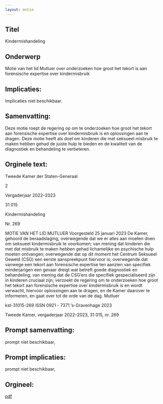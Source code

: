 ```yaml
---
layout: motie
---
```

## Titel
Kindermishandeling
## Onderwerp
Motie van het lid Mutluer over onderzoeken hoe groot het tekort is aan forensische expertise over kindermisbruik 
## Implicaties:
Implicaties niet beschikbaar.
## Samenvatting:

Deze motie roept de regering op om te onderzoeken hoe groot het tekort aan forensische expertise over kindermisbruik is en oplossingen aan te dragen. Deze motie heeft als doel om kinderen die met seksueel misbruik te maken hebben gehad de juiste hulp te bieden en de kwaliteit van de diagnostiek en behandeling te verbeteren.
## Orginele text:


Tweede Kamer der Staten-Generaal

2

Vergaderjaar 2022–2023

31 015

Kindermishandeling

Nr. 269

MOTIE VAN HET LID MUTLUER
Voorgesteld 25 januari 2023
De Kamer,
gehoord de beraadslaging,
overwegende dat we er alles aan moeten doen om seksueel kindermisbruik te voorkomen;
van mening dat kinderen die met dat misbruik te maken hebben gehad
lichamelijke en psychische hulp moeten ontvangen;
overwegende dat op dit moment het Centrum Seksueel Geweld (CSG) een
eerste aanspreekpunt hiervoor is;
overwegende dat vanwege een tekort aan forensische expertise ten
aanzien van specifiek minderjarigen een gevaar dreigt wat betreft goede
diagnostiek en behandeling;
van mening dat de CSG’ers die specifiek gespecialiseerd zijn in kinderen
cruciaal zijn;
verzoekt de regering om te onderzoeken hoe groot het tekort aan
forensische expertise over kindermisbruik is en wordt verwacht, hiervoor
oplossingen aan te dragen, en de Kamer daarover te informeren,
en gaat over tot de orde van de dag.
Mutluer

kst-31015-269
ISSN 0921 - 7371
’s-Gravenhage 2023

Tweede Kamer, vergaderjaar 2022–2023, 31 015, nr. 269


## Prompt samenvatting:
prompt niet beschikbaar,

## Prompt implicaties:
prompt niet beschikbaar,
## Orgineel:
[pdf](https://gegevensmagazijn.tweedekamer.nl/OData/v4/2.0/Document(f1776c43-af6a-4ad5-905a-fbab152de0a1)/resource)
